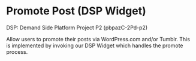 # Promote Post (DSP Widget)

DSP: Demand Side Platform
Project P2 (pbpazC-2Pd-p2)

Allow users to promote their posts via WordPress.com and/or Tumblr.
This is implemented by invoking our DSP Widget which handles the promote process.

